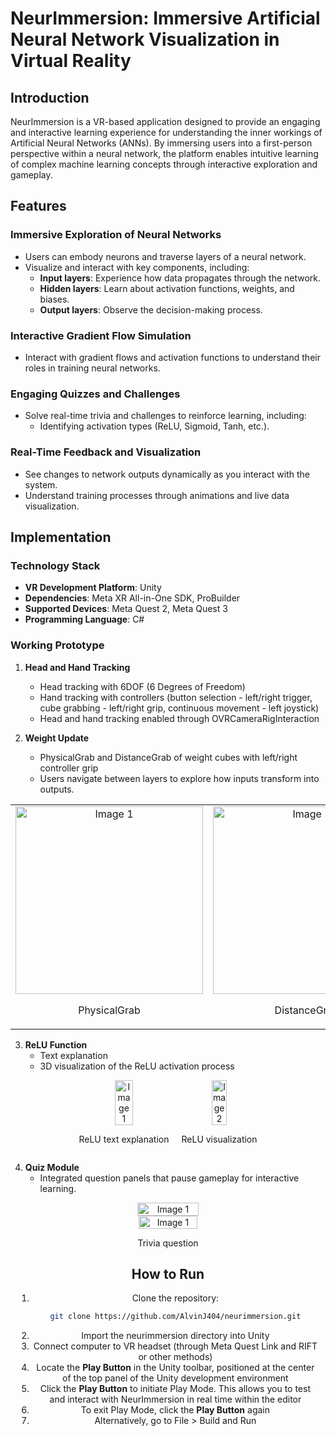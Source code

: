 # NeurImmersion: Immersive Artificial Neural Network Visualization in Virtual Reality

## Introduction
NeurImmersion is a VR-based application designed to provide an engaging and interactive learning experience for understanding the inner workings of Artificial Neural Networks (ANNs). By immersing users into a first-person perspective within a neural network, the platform enables intuitive learning of complex machine learning concepts through interactive exploration and gameplay.

## Features

### Immersive Exploration of Neural Networks
- Users can embody neurons and traverse layers of a neural network.
- Visualize and interact with key components, including:
  - **Input layers**: Experience how data propagates through the network.
  - **Hidden layers**: Learn about activation functions, weights, and biases.
  - **Output layers**: Observe the decision-making process.

### Interactive Gradient Flow Simulation
- Interact with gradient flows and activation functions to understand their roles in training neural networks.

### Engaging Quizzes and Challenges
- Solve real-time trivia and challenges to reinforce learning, including:
  - Identifying activation types (ReLU, Sigmoid, Tanh, etc.).

### Real-Time Feedback and Visualization
- See changes to network outputs dynamically as you interact with the system.
- Understand training processes through animations and live data visualization.

## Implementation

### Technology Stack
- **VR Development Platform**: Unity
- **Dependencies**: Meta XR All-in-One SDK, ProBuilder
- **Supported Devices**: Meta Quest 2, Meta Quest 3
- **Programming Language**: C#

### Working Prototype
1. **Head and Hand Tracking**
   - Head tracking with 6DOF (6 Degrees of Freedom)
   - Hand tracking with controllers (button selection - left/right trigger, cube grabbing - left/right grip, continuous movement - left joystick)
   - Head and hand tracking enabled through OVRCameraRigInteraction
     
2. **Weight Update**
   - PhysicalGrab and DistanceGrab of weight cubes with left/right controller grip
   - Users navigate between layers to explore how inputs transform into outputs.
  
<table>
  <tr>
    <td style="text-align: center;">
      <img src="images/physical_grab.png" alt="Image 1" style="width: 300px;">
      <p>PhysicalGrab</p>
    </td>
    <td style="text-align: center;">
      <img src="images/distance_grab.png" alt="Image 2" style="width: 300px;">
      <p>DistanceGrab</p>
    </td>
  </tr>
</table>

</div>

3. **ReLU Function**
   - Text explanation
   - 3D visualization of the ReLU activation process
  
<div style="display: flex; justify-content: center; align-items: center;">

<div style="text-align: center; margin: 0 10px;">
<img src="images/relu_screen.png" alt="Image 1" style="width: 45%;">
<p>ReLU text explanation</p>
</div>

<div style="text-align: center; margin: 0 10px;">
<img src="images/relu_demo.png" alt="Image 2" style="width: 45%;">
<p>ReLU visualization</p>
</div>

</div>

4. **Quiz Module**
   - Integrated question panels that pause gameplay for interactive learning.
<div style="display: flex; justify-content: center; align-items: center;">

<div style="text-align: center; margin: 0 10px;">
<img src="images/trivia_1.png" alt="Image 1" style="width: 45%;">

<div style="text-align: center; margin: 0 10px;">
<img src="images/trivia_2.png" alt="Image 1" style="width: 45%;">
<p>Trivia question</p>
</div>

## How to Run
1. Clone the repository:
   ```bash
   git clone https://github.com/AlvinJ404/neurimmersion.git
2. Import the neurimmersion directory into Unity
3. Connect computer to VR headset (through Meta Quest Link and RIFT or other methods)
4. Locate the **Play Button** in the Unity toolbar, positioned at the center of the top panel of the Unity development environment
5. Click the **Play Button** to initiate Play Mode. This allows you to test and interact with NeurImmersion in real time within the editor
6. To exit Play Mode, click the **Play Button** again
7. Alternatively, go to File > Build and Run
